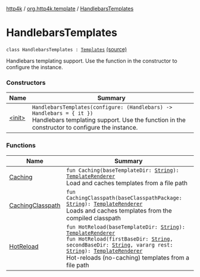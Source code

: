 [http4k](../../index.md) / [org.http4k.template](../index.md) / [HandlebarsTemplates](./index.md)

# HandlebarsTemplates

`class HandlebarsTemplates : `[`Templates`](../-templates/index.md) [(source)](https://github.com/http4k/http4k/blob/master/http4k-template-handlebars/src/main/kotlin/org/http4k/template/HandlebarsTemplates.kt#L15)

Handlebars templating support. Use the function in the constructor to configure the instance.

### Constructors

| Name | Summary |
|---|---|
| [&lt;init&gt;](-init-.md) | `HandlebarsTemplates(configure: (Handlebars) -> Handlebars = { it })`<br>Handlebars templating support. Use the function in the constructor to configure the instance. |

### Functions

| Name | Summary |
|---|---|
| [Caching](-caching.md) | `fun Caching(baseTemplateDir: `[`String`](https://kotlinlang.org/api/latest/jvm/stdlib/kotlin/-string/index.html)`): `[`TemplateRenderer`](../-template-renderer.md)<br>Load and caches templates from a file path |
| [CachingClasspath](-caching-classpath.md) | `fun CachingClasspath(baseClasspathPackage: `[`String`](https://kotlinlang.org/api/latest/jvm/stdlib/kotlin/-string/index.html)`): `[`TemplateRenderer`](../-template-renderer.md)<br>Loads and caches templates from the compiled classpath |
| [HotReload](-hot-reload.md) | `fun HotReload(baseTemplateDir: `[`String`](https://kotlinlang.org/api/latest/jvm/stdlib/kotlin/-string/index.html)`): `[`TemplateRenderer`](../-template-renderer.md)<br>`fun HotReload(firstBaseDir: `[`String`](https://kotlinlang.org/api/latest/jvm/stdlib/kotlin/-string/index.html)`, secondBaseDir: `[`String`](https://kotlinlang.org/api/latest/jvm/stdlib/kotlin/-string/index.html)`, vararg rest: `[`String`](https://kotlinlang.org/api/latest/jvm/stdlib/kotlin/-string/index.html)`): `[`TemplateRenderer`](../-template-renderer.md)<br>Hot-reloads (no-caching) templates from a file path |
